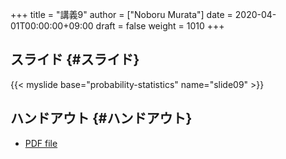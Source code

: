 +++
title = "講義9"
author = ["Noboru Murata"]
date = 2020-04-01T00:00:00+09:00
draft = false
weight = 1010
+++

## スライド {#スライド}

{{< myslide base="probability-statistics" name="slide09" >}}


## ハンドアウト {#ハンドアウト}

-   [PDF file](https://noboru-murata.github.io/probability-statistics/pdfs/slide09.pdf)